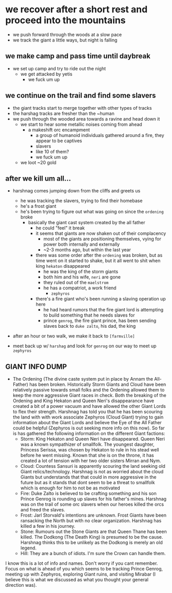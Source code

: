 # we recover after a short rest and proceed into the mountains
- we push forward through the woods at a slow pace
- we track the giant a little ways, but night is falling

## we make camp and pass time until daybreak
- we set up camp and try to ride out the night
    - we get attacked by yetis
        - we fuck um up

## we continue on the trail and find some slavers
- the giant tracks start to merge together with other types of tracks
- the harshag tracks are fresher than the ~human 
- we push through the wooded area towards a ravine and head down it
    - we start to hear some metallic noises coming from ahead
        - a makeshift orc encampment
            - a group of humanoid individuals gathered around a fire, they appear to be captives
            - slavers
            - like 10 of them?
            - we fuck um up
    - we loot ~20 gold
## after we kill um all...
- harshnag comes jumping down from the cliffs and greets us
    - he was tracking the slavers, trying to find their homebase
    - he's a frost giant
    - he's been trying to figure out what was going on since the `ordening` broke
        - basically the giant cast system created by the all father
            - he could "feel" it break
            - it seems that giants are now shaken out of their complacency
                - most of the giants are positioning themselves, vying for power both internally and externally
                - ~2-3 months ago, but within the last year
            - there was some order after the `ordening` was broken, but as time went on it started to shake, but it all went to shit when king `hekaton` disappeared
                - he was the king of the storm giants
                - both him and his wife, `neri` are gone
                - they ruled out of the `maelstrom`
                - he has a compatriot, a work friend
                    - `zephyros`
            - there's a fire giant who's been running a slaving operation up here
                - he had heard rumors that the fire giant lord is attempting to build something that he needs slaves for
                - prince `genrog`, the fire giant prince, has been sending slaves back to `duke zalto`, his dad, the king
- after an hour or two walk, we make it back to `[farmville]`

- meet back up w/ `harshag` and look for `genrog` on our way to meet up `zephyros`

## GIANT INFO DUMP
- The Ordening (The divine caste system put in place by Annam the All-Father) has been broken. Historically Storm Giants and Cloud have been relatively passive towards small folks and the Ordening allowed them to keep the more aggressive Giant races in check. Both the breaking of the Ordening and King Hekaton and Queen Neri's disappearance have created a bit of a power vacuum and have allowed the other Giant Lords to flex their strength. Harshnag has told you that he has been scouring the land with with work associate Zephyros (Cloud Giant) trying to gain information about the Giant Lords and believe the Eye of the All Father could be helpful (Zephyros is out seeking more info on this now). So far is has gathered the following information on the different Giant factions:
    - Storm: King Hekaton and Queen Neri have disappeared. Queen Neri was a known sympathizer of smallfolk. The youngest daughter, Princess Serissa, was chosen by Hekaton to rule in his stead well before he went missing. Known that she is on the throne, it has created a lot of tension with her two older sisters Mirran and Nym.
    - Cloud: Countess Sansuri is apparently scouring the land seeking old Giant relics/technology. Harshnag is not as worried about the cloud Giants but understands that that could in more aggressive in the future but as it stands that dont seem to be a threat to smallfolk which is enough for him to not be as motivated
    - Fire: Duke Zalto is believed to be crafting something and his son Prince Genrog is rounding up slaves for his father's mines. Harshnag was on the trail of some orc slavers when our heroes killed the orcs and freed the slaves.
    - Frost: Jarl Storvald's intentions are unknown. Frost Giants have been ransacking the North but with no clear organization. Harshnag has killed a few in his journey.
    - Stone: Rumours out the Stone Giants are that Queen Thane has been killed. The Dodkong (The Death King) is presumed to be the cause. Harshnag thinks this to be unlikely as the Dodkong is merely an old legend.
    - Hill: They are a bunch of idiots. I'm sure the Crown can handle them.

I know this is a lot of info and names. Don't worry if you cant remember. Focus on what is ahead of you which seems to be tracking Prince Genrog, meeting up with Zephyros, exploring Giant ruins, and visiting Mirabar (I believe this is what we discussed as what you thought your general direction was).
